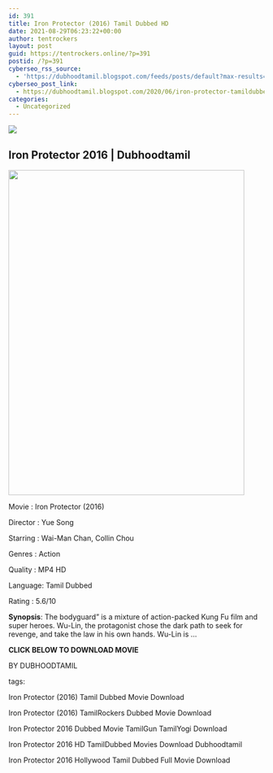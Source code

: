 ```yaml
---
id: 391
title: Iron Protector (2016) Tamil Dubbed HD
date: 2021-08-29T06:23:22+00:00
author: tentrockers
layout: post
guid: https://tentrockers.online/?p=391
postid: /?p=391
cyberseo_rss_source:
  - 'https://dubhoodtamil.blogspot.com/feeds/posts/default?max-results=150&start-index=151'
cyberseo_post_link:
  - https://dubhoodtamil.blogspot.com/2020/06/iron-protector-tamildubbed-hd.html
categories:
  - Uncategorized
---
```

<div class="media_block">
  <img src="https://1.bp.blogspot.com/-PTNYybeJOeg/XvtDNve_62I/AAAAAAAABi0/Me60y1Ir9pQSv_X_IRM887sr50gFinpGACNcBGAsYHQ/s72-c/361bce3ab8a5e55c3c8db5f6b1b2846f-01%2B%25281%2529.jpeg" class="media_thumbnail" />
</div>

<div dir="ltr" trbidi="on" readability="26.018181818182">
  <h2>
    <span>Iron Protector 2016 | Dubhoodtamil</span>
  </h2>
  
  <div class="separator">
    <a href="https://1.bp.blogspot.com/-PTNYybeJOeg/XvtDNve_62I/AAAAAAAABi0/Me60y1Ir9pQSv_X_IRM887sr50gFinpGACNcBGAsYHQ/s1600/361bce3ab8a5e55c3c8db5f6b1b2846f-01%2B%25281%2529.jpeg" imageanchor="1"><img loading="lazy" border="0" data-original-height="1307" data-original-width="949" height="640" src="https://1.bp.blogspot.com/-PTNYybeJOeg/XvtDNve_62I/AAAAAAAABi0/Me60y1Ir9pQSv_X_IRM887sr50gFinpGACNcBGAsYHQ/s640/361bce3ab8a5e55c3c8db5f6b1b2846f-01%2B%25281%2529.jpeg" width="464" /></a>
  </div>
  
  <p>
    <span>Movie<span> </span>:<span> </span>Iron Protector (2016)</span>
  </p>
  
  <p>
    <span>Director<span> </span>:<span> </span>Yue Song</span>
  </p>
  
  <p>
    <span>Starring<span> </span>:<span> </span>Wai-Man Chan, Collin Chou</span>
  </p>
  
  <p>
    <span>Genres<span> </span>:<span> </span>Action</span>
  </p>
  
  <p>
    <span>Quality<span> </span>:<span> </span>MP4 HD</span>
  </p>
  
  <p>
    <span>Language:<span> </span>Tamil Dubbed</span>
  </p>
  
  <p>
    <span>Rating<span> </span>:<span> </span>5.6/10</span>
  </p>
  
  <p>
    <span><b>Synopsis</b>: The bodyguard&#8221; is a mixture of action-packed Kung Fu film and super heroes. Wu-Lin, the protagonist chose the dark path to seek for revenge, and take the law in his own hands. Wu-Lin is &#8230;</span>
  </p>
  
  <p>
    <span><b>CLICK BELOW TO DOWNLOAD MOVIE</b></span>
  </p>
  
  <p>
    <span>BY DUBHOODTAMIL</span>
  </p>
  
  <p>
    <span>tags:</span>
  </p>
  
  <p>
    <span>Iron Protector (2016) Tamil Dubbed Movie Download</span>
  </p>
  
  <p>
    <span>Iron Protector (2016) TamilRockers Dubbed Movie Download</span>
  </p>
  
  <p>
    <span>Iron Protector 2016 Dubbed Movie TamilGun TamilYogi Download</span>
  </p>
  
  <p>
    <span>Iron Protector 2016 HD TamilDubbed Movies Download Dubhoodtamil</span>
  </p>
  
  <p>
    <span>Iron Protector 2016 Hollywood Tamil Dubbed Full Movie Download</span>
  </p></p>
</div>